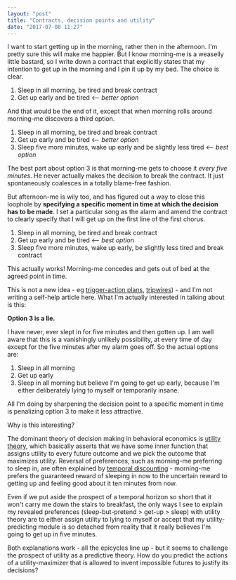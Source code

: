 ```yaml
---
layout: "post"
title: "Contracts, decision points and utility"
date: "2017-07-08 11:27"
---
```


I want to start getting up in the morning, rather then in the afternoon. I'm pretty sure this will make me happier. But I know morning-me is a weaselly little bastard, so I write down a contract that explicitly states that my intention to get up in the morning and I pin it up by my bed. The choice is clear.

1. Sleep in all morning, be tired and break contract
2. Get up early and be tired <-- *better option*

And that would be the end of it, except that when morning rolls around morning-me discovers a third option.

1. Sleep in all morning, be tired and break contract
2. Get up early and be tired <-- *better option*
3. Sleep five more minutes, wake up early and be slightly less tired <-- *best option*

The best part about option 3 is that morning-me gets to choose it *every five minutes*. He never actually makes the decision to break the contract. It just spontaneously coalesces in a totally blame-free fashion.

But afternoon-me is wily too, and has figured out a way to close this loophole by __specifying a specific moment in time at which the decision has to be made__. I set a particular song as the alarm and amend the contract to clearly specify that I will get up on the first line of the first chorus.

1. Sleep in all morning, be tired and break contract
2. Get up early and be tired <-- *best option*
3. Sleep five more minutes, wake up early, be slightly less tired and break contract

This actually works! Morning-me concedes and gets out of bed at the agreed point in time.

This is not a new idea - eg [trigger-action plans](http://lesswrong.com/lw/o7c/making_intentions_concrete_triggeraction_planning/), [tripwires](https://chrisguillebeau.com/how-to-be-decisive/)) - and I'm not writing a self-help article here. What I'm actually interested in talking about is this:

__Option 3 is a lie.__

I have never, ever slept in for five minutes and then gotten up. I am well aware that this is a vanishingly unlikely possibility, at every time of day except for the five minutes after my alarm goes off. So the actual options are:

1. Sleep in all morning
2. Get up early
3. Sleep in all morning but believe I'm going to get up early, because I'm either deliberately lying to myself or temporarily insane. 

All I'm doing by sharpening the decision point to a specific moment in time is penalizing option 3 to make it less attractive.

Why is this interesting?

The dominant theory of decision making in behavioral economics is [utility theory](https://en.wikipedia.org/wiki/Utility), which basically asserts that we have some inner function that assigns utility to every future outcome and we pick the outcome that maximizes utility. Reversal of preferences, such as morning-me preferring to sleep in, are often explained by [temporal discounting](https://en.wikipedia.org/wiki/Temporal_discounting) - morning-me prefers the guaranteed reward of sleeping in now to the uncertain reward to getting up and feeling good about it ten minutes from now.

Even if we put aside the prospect of a temporal horizon so short that it won't carry me down the stairs to breakfast, the only ways I see to explain my revealed preferences (sleep-but-pretend > get-up > sleep) with utility theory are to either assign utility to lying to myself or accept that my utility-predicting module is so detached from reality that it really believes I'm going to get up in five minutes.

Both explanations work - all the epicycles line up - but it seems to challenge the prospect of utility as a predictive theory. How do you predict the actions of a utility-maximizer that is allowed to invent impossible futures to justify its decisions?
